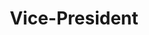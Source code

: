 ---
title: "Vice-President"
name: "Ketan"
linkedin: "https://www.linkedin.com/in/ketan-lambat/"
github: "https://github.com/ketan-lambat"
image: "images/members/ketan.jpg"
draft: false
weight: 2
---